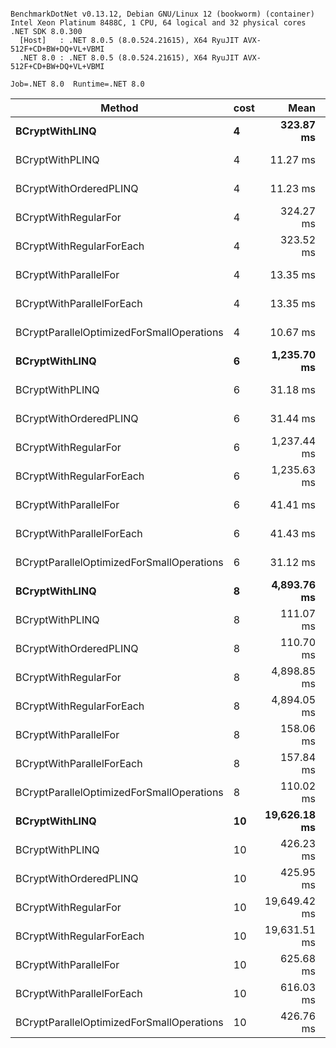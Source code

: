 ```

BenchmarkDotNet v0.13.12, Debian GNU/Linux 12 (bookworm) (container)
Intel Xeon Platinum 8488C, 1 CPU, 64 logical and 32 physical cores
.NET SDK 8.0.300
  [Host]   : .NET 8.0.5 (8.0.524.21615), X64 RyuJIT AVX-512F+CD+BW+DQ+VL+VBMI
  .NET 8.0 : .NET 8.0.5 (8.0.524.21615), X64 RyuJIT AVX-512F+CD+BW+DQ+VL+VBMI

Job=.NET 8.0  Runtime=.NET 8.0  

```
| Method                                    | cost | Mean         | Error    | StdDev   |
|------------------------------------------ |----- |-------------:|---------:|---------:|
| **BCryptWithLINQ**                            | **4**    |    **323.87 ms** | **0.225 ms** | **0.210 ms** |
| BCryptWithPLINQ                           | 4    |     11.27 ms | 0.046 ms | 0.041 ms |
| BCryptWithOrderedPLINQ                    | 4    |     11.23 ms | 0.046 ms | 0.043 ms |
| BCryptWithRegularFor                      | 4    |    324.27 ms | 0.233 ms | 0.218 ms |
| BCryptWithRegularForEach                  | 4    |    323.52 ms | 0.160 ms | 0.142 ms |
| BCryptWithParallelFor                     | 4    |     13.35 ms | 0.022 ms | 0.020 ms |
| BCryptWithParallelForEach                 | 4    |     13.35 ms | 0.046 ms | 0.041 ms |
| BCryptParallelOptimizedForSmallOperations | 4    |     10.67 ms | 0.047 ms | 0.044 ms |
| **BCryptWithLINQ**                            | **6**    |  **1,235.70 ms** | **0.471 ms** | **0.393 ms** |
| BCryptWithPLINQ                           | 6    |     31.18 ms | 0.093 ms | 0.082 ms |
| BCryptWithOrderedPLINQ                    | 6    |     31.44 ms | 0.217 ms | 0.192 ms |
| BCryptWithRegularFor                      | 6    |  1,237.44 ms | 0.470 ms | 0.393 ms |
| BCryptWithRegularForEach                  | 6    |  1,235.63 ms | 0.331 ms | 0.310 ms |
| BCryptWithParallelFor                     | 6    |     41.41 ms | 0.228 ms | 0.190 ms |
| BCryptWithParallelForEach                 | 6    |     41.43 ms | 0.187 ms | 0.175 ms |
| BCryptParallelOptimizedForSmallOperations | 6    |     31.12 ms | 0.043 ms | 0.038 ms |
| **BCryptWithLINQ**                            | **8**    |  **4,893.76 ms** | **1.593 ms** | **1.330 ms** |
| BCryptWithPLINQ                           | 8    |    111.07 ms | 0.217 ms | 0.181 ms |
| BCryptWithOrderedPLINQ                    | 8    |    110.70 ms | 0.147 ms | 0.115 ms |
| BCryptWithRegularFor                      | 8    |  4,898.85 ms | 0.931 ms | 0.871 ms |
| BCryptWithRegularForEach                  | 8    |  4,894.05 ms | 1.124 ms | 1.051 ms |
| BCryptWithParallelFor                     | 8    |    158.06 ms | 1.809 ms | 1.693 ms |
| BCryptWithParallelForEach                 | 8    |    157.84 ms | 2.243 ms | 2.099 ms |
| BCryptParallelOptimizedForSmallOperations | 8    |    110.02 ms | 0.536 ms | 0.501 ms |
| **BCryptWithLINQ**                            | **10**   | **19,626.18 ms** | **4.566 ms** | **4.271 ms** |
| BCryptWithPLINQ                           | 10   |    426.23 ms | 0.198 ms | 0.165 ms |
| BCryptWithOrderedPLINQ                    | 10   |    425.95 ms | 0.112 ms | 0.099 ms |
| BCryptWithRegularFor                      | 10   | 19,649.42 ms | 2.542 ms | 2.378 ms |
| BCryptWithRegularForEach                  | 10   | 19,631.51 ms | 2.537 ms | 2.373 ms |
| BCryptWithParallelFor                     | 10   |    625.68 ms | 9.992 ms | 9.346 ms |
| BCryptWithParallelForEach                 | 10   |    616.03 ms | 6.086 ms | 5.082 ms |
| BCryptParallelOptimizedForSmallOperations | 10   |    426.76 ms | 1.170 ms | 1.095 ms |
